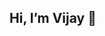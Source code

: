 ## Hi, I’m Vijay 👋


<!---
vijaynr/vijaynr is a ✨ special ✨ repository because its `README.md` (this file) appears on your GitHub profile.
You can click the Preview link to take a look at your changes.
--->
